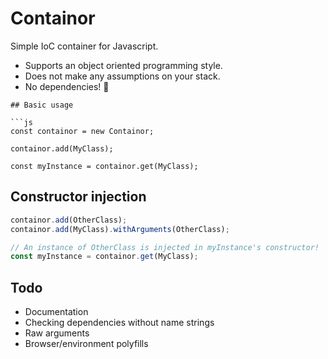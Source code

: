 # Containor

Simple IoC container for Javascript.

- Supports an object oriented programming style.
- Does not make any assumptions on your stack.
- No dependencies! 🎂
```
## Basic usage

```js
const containor = new Containor;

containor.add(MyClass);

const myInstance = containor.get(MyClass);
```

## Constructor injection


```js
containor.add(OtherClass);
containor.add(MyClass).withArguments(OtherClass);

// An instance of OtherClass is injected in myInstance's constructor!
const myInstance = containor.get(MyClass);
```

## Todo

- Documentation
- Checking dependencies without name strings
- Raw arguments
- Browser/environment polyfills
